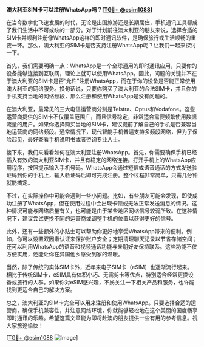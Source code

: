 **澳大利亚SIM卡可以注册WhatsApp吗？[[TG💪+ @esim1088](https://t.me/s/esim1088)]**

在当今数字化飞速发展的时代，无论是出国旅游还是长期居住，手机通讯工具都成了我们生活中不可或缺的一部分。对于计划前往澳大利亚的朋友来说，选择合适的SIM卡并顺利注册像WhatsApp这样的即时通讯软件，是确保旅行或生活顺畅的重要一环。那么，澳大利亚的SIM卡是否支持注册WhatsApp呢？让我们一起来探讨一下。

首先，我们需要明确一点：WhatsApp是一个全球通用的即时通讯应用，只要你的设备能够连接到互联网，理论上就可以使用WhatsApp。因此，问题的关键并不在于澳大利亚的SIM卡是否“允许”注册WhatsApp，而在于你的设备是否能正常使用澳大利亚的网络服务。换句话说，只要你购买了澳大利亚的合法SIM卡，并且你的手机支持当地的网络频段，那么注册和使用WhatsApp是没有问题的。

在澳大利亚，最常见的三大电信运营商分别是Telstra、Optus和Vodafone。这些运营商提供的SIM卡不仅覆盖范围广，而且信号稳定，非常适合需要频繁使用数据流量的用户。如果你选择购买当地的SIM卡，建议提前了解自己的手机是否兼容当地运营商的网络频段。通常情况下，现代智能手机普遍支持多频段网络，但为了保险起见，最好查看手机说明书或者咨询专业人士。

接下来，我们来看看如何在澳大利亚注册WhatsApp。首先，你需要确保手机已经插入有效的澳大利亚SIM卡，并且有稳定的网络连接。打开手机上的WhatsApp应用程序，按照提示输入手机号码。WhatsApp会通过短信或语音通话的方式发送验证码到你的手机上，输入验证码后即可完成注册。整个过程非常简单，只需几分钟就能搞定。

不过，在实际操作中可能会遇到一些小问题。比如，有些朋友可能会发现，即使成功注册了WhatsApp，但在使用过程中会出现卡顿或无法正常发送消息的情况。这种情况可能与网络质量有关，也可能是由于某些地区网络信号较弱所致。在这种情况下，建议尝试更换不同的运营商或调整手机的位置以获得更好的信号。

此外，还有一些额外的小贴士可以帮助你更好地享受WhatsApp带来的便利。例如，你可以设置双因素认证来保护账户安全；定期清理聊天记录以节省存储空间；还可以利用WhatsApp的语音和视频通话功能与亲朋好友保持联系。这些功能不仅方便实用，还能让你在异国他乡感受到家的温暖。

当然，除了传统的实体SIM卡外，近年来电子SIM卡（eSIM）也逐渐流行起来。相比于传统SIM卡，eSIM具有体积小巧、无需剪卡等优点，特别适合经常更换设备或旅行的人群。如果你对eSIM感兴趣，不妨关注一下相关产品和服务，也许能找到更适合自己的解决方案。

总之，澳大利亚的SIM卡完全可以用来注册和使用WhatsApp。只要选择合适的运营商，确保手机兼容性，并注意网络环境，你就能够轻松地在这个美丽的国度畅享即时通讯的乐趣。希望这篇文章能为即将赴澳的朋友提供一些有用的参考信息。祝大家旅途愉快！

[[TG💪+ @esim1088](https://t.me/s/esim1088) ![Image](https://i.postimg.cc/4NQfJmqS/Snipaste-2025-05-13-00-14-12.png)]